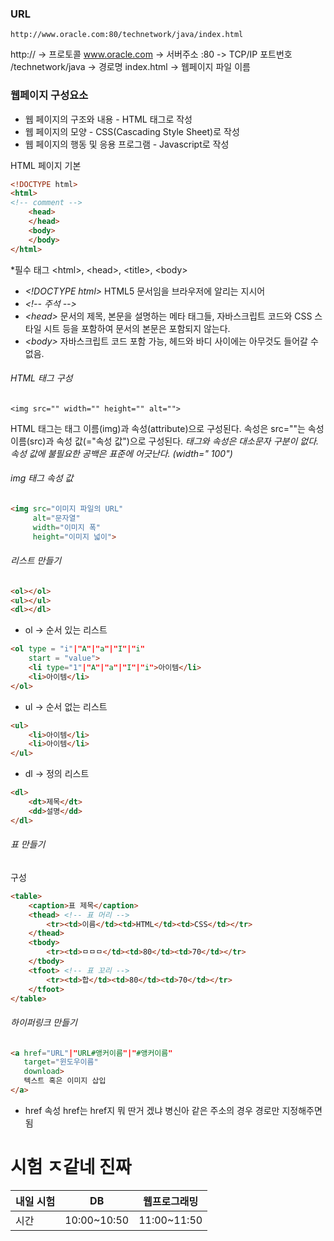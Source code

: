 
### URL

	http://www.oracle.com:80/technetwork/java/index.html
http:// -> 프로토콜
www.oracle.com -> 서버주소
:80 -> TCP/IP 포트번호
/technetwork/java -> 경로명
index.html -> 웹페이지 파일 이름

### 웹페이지 구성요소

- 웹 페이지의 구조와 내용 - HTML 태그로 작성
- 웹 페이지의 모양 - CSS(Cascading Style Sheet)로 작성
- 웹 페이지의 행동 및 응용 프로그램 - Javascript로 작성

 HTML 페이지 기본
```html
<!DOCTYPE html>
<html>
<!-- comment -->
	<head>
	</head>
	<body>
	</body>
</html>
```

*필수 태그 \<html>, \<head>, \<title>, \<body>

- *\<!DOCTYPE html>*
  HTML5 문서임을 브라우저에 알리는 지시어
- *\<!-- 주석 -->*
- *\<head>*
  문서의 제목, 본문을 설명하는 메타 태그들, 자바스크립트 코드와 CSS 스타일 시트 등을 포함하여 문서의 본문은 포함되지 않는다.
- *\<body>*
  자바스크립트 코드 포함 가능, 헤드와 바디 사이에는 아무것도 들어갈 수 없음.

###### HTML 태그 구성

	<img src="" width="" height="" alt="">
HTML 태그는 태그 이름(img)과 속성(attribute)으로 구성된다.
속성은 src=""는 속성 이름(src)과 속성 값(="속성 값")으로 구성된다.
*태그와 속성은 대소문자 구분이 없다.*
*속성 값에 불필요한 공백은 표준에 어긋난다. (width=" 100")*

###### img 태그 속성 값
```html
<img src="이미지 파일의 URL"
	 alt="문자열"
	 width="이미지 폭"
	 height="이미지 넓이">
```

###### 리스트 만들기
```html
<ol></ol>
<ul></ul>
<dl></dl>
```
- ol -> 순서 있는 리스트
```html
<ol type = "i"|"A"|"a"|"I"|"i"
	start = "value">
	<li type="1"|"A"|"a"|"I"|"i">아이템</li>
	<li>아이템</li>
</ol>
```
- ul -> 순서 없는 리스트
```html
<ul>
	<li>아이템</li>
	<li>아이템</li>
</ul>
```
- dl -> 정의 리스트
```html
<dl>
	<dt>제목</dt>
	<dd>설명</dd>
</dl>
```

###### 표 만들기
구성
```html
<table>
	<caption>표 제목</caption>
	<thead> <!-- 표 머리 -->
		<tr><td>이름</td><td>HTML</td><td>CSS</td></tr>
	</thead>
	<tbody>
		<tr><td>ㅁㅁㅁ</td><td>80</td><td>70</td></tr>
	</tbody>
	<tfoot> <!-- 표 꼬리 -->
		<tr><td>합</td><td>80</td><td>70</td></tr>
	</tfoot>
</table>
```

###### 하이퍼링크 만들기
```html
<a href="URL"|"URL#앵커이름"|"#앵커이름"
   target="윈도우이름"
   download>
   텍스트 혹은 이미지 삽입
</a>
```

- href 속성 
  href는 href지 뭐 딴거 겠냐 병신아
  같은 주소의 경우 경로만 지정해주면 됨
# 시험 ㅈ같네 진짜

|내일 시험 | DB | 웹프로그래밍|
|-------|-------|-------|
|시간 | 10:00~10:50 | 11:00~11:50|
